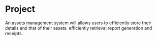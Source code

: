 # Project
An assets management system will allows users to efficiently store their details and that of their assets.
efficiently retrieval,report generation and receipts.
